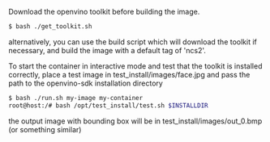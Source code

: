 Download the openvino toolkit before building the image.
```bash
$ bash ./get_toolkit.sh
```

alternatively, you can use the build script which will download the toolkit if necessary, and build the image with a default tag of 'ncs2'.


To start the container in interactive mode and test that the toolkit is installed correctly, place a test image in test_install/images/face.jpg and pass the path to the openvino-sdk installation directory
```bash
$ bash ./run.sh my-image my-container
root@host:/# bash /opt/test_install/test.sh $INSTALLDIR
```
the output image with bounding box will be in test_install/images/out_0.bmp (or something similar)
